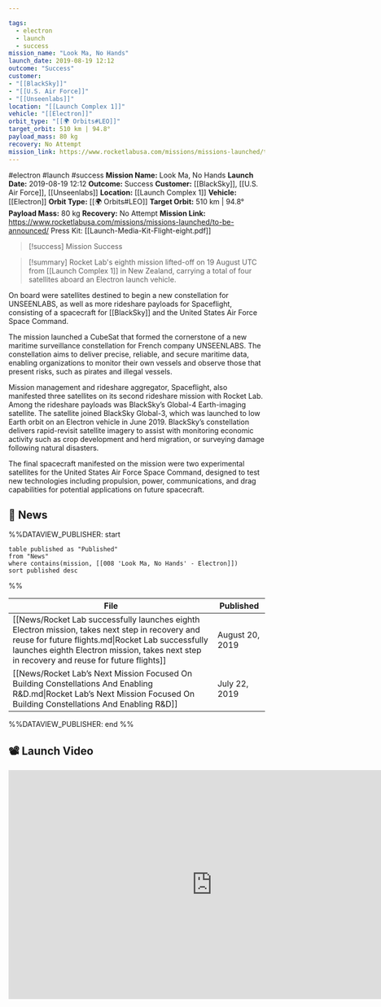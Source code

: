 ```yaml
---

tags:
  - electron
  - launch
  - success
mission_name: "Look Ma, No Hands"
launch_date: 2019-08-19 12:12
outcome: "Success"
customer: 
- "[[BlackSky]]"
- "[[U.S. Air Force]]"
- "[[Unseenlabs]]"
location: "[[Launch Complex 1]]"
vehicle: "[[Electron]]"
orbit_type: "[[🌍 Orbits#LEO]]"
target_orbit: 510 km | 94.8°
payload_mass: 80 kg
recovery: No Attempt
mission_link: https://www.rocketlabusa.com/missions/missions-launched/to-be-announced/
---
```


#electron #launch #success
**Mission Name:** Look Ma, No Hands
**Launch Date:** 2019-08-19 12:12
**Outcome:** Success
**Customer:** [[BlackSky]], [[U.S. Air Force]], [[Unseenlabs]]
**Location:** [[Launch Complex 1]]
**Vehicle:** [[Electron]]
**Orbit Type:** [[🌍 Orbits#LEO]]
**Target Orbit:** 510 km | 94.8°
**Payload Mass:** 80 kg
**Recovery:** No Attempt
**Mission Link:** https://www.rocketlabusa.com/missions/missions-launched/to-be-announced/
Press Kit: [[Launch-Media-Kit-Flight-eight.pdf]]

>[!success] Mission Success

>[!summary]
Rocket Lab's eighth mission lifted-off on 19 August UTC from [[Launch Complex 1]] in New Zealand, carrying a total of four satellites aboard an Electron launch vehicle.
>
On board were satellites destined to begin a new constellation for UNSEENLABS, as well as more rideshare payloads for Spaceflight, consisting of a spacecraft for [[BlackSky]] and the United States Air Force Space Command.
>
The mission launched a CubeSat that formed the cornerstone of a new maritime surveillance constellation for French company UNSEENLABS. The constellation aims to deliver precise, reliable, and secure maritime data, enabling organizations to monitor their own vessels and observe those that present risks, such as pirates and illegal vessels.
>
Mission management and rideshare aggregator, Spaceflight, also manifested three satellites on its second rideshare mission with Rocket Lab. Among the rideshare payloads was BlackSky’s Global-4 Earth-imaging satellite. The satellite joined BlackSky Global-3, which was launched to low Earth orbit on an Electron vehicle in June 2019. BlackSky’s constellation delivers rapid-revisit satellite imagery to assist with monitoring economic activity such as crop development and herd migration, or surveying damage following natural disasters.
>
The final spacecraft manifested on the mission were two experimental satellites for the United States Air Force Space Command, designed to test new technologies including propulsion, power, communications, and drag capabilities for potential applications on future spacecraft.

## 📰 News
%%DATAVIEW_PUBLISHER: start
```
table published as "Published"
from "News"
where contains(mission, [[008 'Look Ma, No Hands' - Electron]])
sort published desc
```
%%

| File                                                                                                                                                                                                                                                 | Published       |
| ---------------------------------------------------------------------------------------------------------------------------------------------------------------------------------------------------------------------------------------------------- | --------------- |
| [[News/Rocket Lab successfully launches eighth Electron mission,  takes next step in recovery and reuse for future flights.md\|Rocket Lab successfully launches eighth Electron mission,  takes next step in recovery and reuse for future flights]] | August 20, 2019 |
| [[News/Rocket Lab’s Next Mission Focused On Building Constellations And Enabling R&D.md\|Rocket Lab’s Next Mission Focused On Building Constellations And Enabling R&D]]                                                                             | July 22, 2019   |

%%DATAVIEW_PUBLISHER: end %%
## 📽️ Launch Video

<iframe width="800" height="450" src="https://www.youtube.com/embed/SNuauG1Gvr8" title="Rocket Lab&#39;s Electron - Look Ma, No Hands Mission" frameborder="0" allow="accelerometer; autoplay; clipboard-write; encrypted-media; gyroscope; picture-in-picture; web-share" referrerpolicy="strict-origin-when-cross-origin" allowfullscreen></iframe>     

